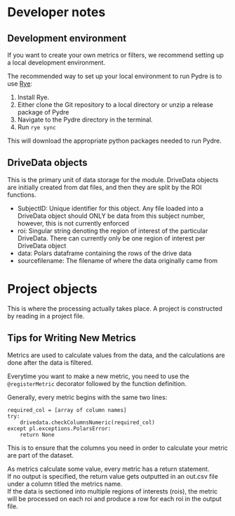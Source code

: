 # Developer notes

## Development environment

If you want to create your own metrics or filters, we recommend
setting up a local development environment. 

The recommended way to set up your local 
environment to run Pydre is to use [Rye](https://rye.astral.sh/):

1. Install Rye.
2. Either clone the Git repository to a local directory or unzip a release package of Pydre
3. Navigate to the Pydre directory in the terminal.
4. Run `rye sync`

This will download the appropriate python packages needed to run Pydre.

## DriveData objects

This is the primary unit of data storage for the module. DriveData objects are initially created from dat files, and then they are split by the ROI functions. 

  - SubjectID: Unique identifier for this object. Any file loaded into a DriveData object should ONLY be data from this subject number, however, this is not currently enforced
  - roi: Singular string denoting the region of interest of the particular DriveData. There can currently only be one region of interest per DriveData object
  - data: Polars dataframe containing the rows of the drive data
  - sourcefilename: The filename of where the data originally came from
  

# Project objects

This is where the processing actually takes place. A project is constructed by reading in a project file. 

## Tips for Writing New Metrics

Metrics are used to calculate values from the data, and the calculations are done after the data is filtered.

Everytime you want to make a new metric, you need to use the `@registerMetric` decorator followed by the function definition.

Generally, every metric begins with the same two lines:  
```
required_col = [array of column names]  
try:
    drivedata.checkColumnsNumeric(required_col)
except pl.exceptions.PolarsError:
    return None  
```
This is to ensure that the columns you need in order to calculate your metric are part of the dataset.  

As metrics calculate some value, every metric has a return statement.  
If no output is specified, the return value gets outputted in an out.csv file under a column titled the metrics name.  
If the data is sectioned into multiple regions of interests (rois), the metric will be processed on each roi and produce
a row for each roi in the output file.  